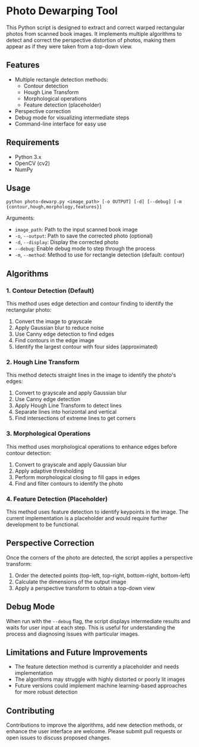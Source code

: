 # Photo Dewarping Tool

This Python script is designed to extract and correct warped rectangular photos from scanned book images. It implements multiple algorithms to detect and correct the perspective distortion of photos, making them appear as if they were taken from a top-down view.

## Features

- Multiple rectangle detection methods:
  - Contour detection
  - Hough Line Transform
  - Morphological operations
  - Feature detection (placeholder)
- Perspective correction
- Debug mode for visualizing intermediate steps
- Command-line interface for easy use

## Requirements

- Python 3.x
- OpenCV (cv2)
- NumPy

## Usage

```
python photo-dewarp.py <image_path> [-o OUTPUT] [-d] [--debug] [-m {contour,hough,morphology,features}]
```

Arguments:
- `image_path`: Path to the input scanned book image
- `-o`, `--output`: Path to save the corrected photo (optional)
- `-d`, `--display`: Display the corrected photo
- `--debug`: Enable debug mode to step through the process
- `-m`, `--method`: Method to use for rectangle detection (default: contour)

## Algorithms

### 1. Contour Detection (Default)

This method uses edge detection and contour finding to identify the rectangular photo:

1. Convert the image to grayscale
2. Apply Gaussian blur to reduce noise
3. Use Canny edge detection to find edges
4. Find contours in the edge image
5. Identify the largest contour with four sides (approximated)

### 2. Hough Line Transform

This method detects straight lines in the image to identify the photo's edges:

1. Convert to grayscale and apply Gaussian blur
2. Use Canny edge detection
3. Apply Hough Line Transform to detect lines
4. Separate lines into horizontal and vertical
5. Find intersections of extreme lines to get corners

### 3. Morphological Operations

This method uses morphological operations to enhance edges before contour detection:

1. Convert to grayscale and apply Gaussian blur
2. Apply adaptive thresholding
3. Perform morphological closing to fill gaps in edges
4. Find and filter contours to identify the photo

### 4. Feature Detection (Placeholder)

This method uses feature detection to identify keypoints in the image. The current implementation is a placeholder and would require further development to be functional.

## Perspective Correction

Once the corners of the photo are detected, the script applies a perspective transform:

1. Order the detected points (top-left, top-right, bottom-right, bottom-left)
2. Calculate the dimensions of the output image
3. Apply a perspective transform to obtain a top-down view

## Debug Mode

When run with the `--debug` flag, the script displays intermediate results and waits for user input at each step. This is useful for understanding the process and diagnosing issues with particular images.

## Limitations and Future Improvements

- The feature detection method is currently a placeholder and needs implementation
- The algorithms may struggle with highly distorted or poorly lit images
- Future versions could implement machine learning-based approaches for more robust detection

## Contributing

Contributions to improve the algorithms, add new detection methods, or enhance the user interface are welcome. Please submit pull requests or open issues to discuss proposed changes.
